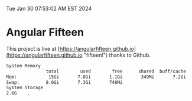Tue Jan 30 07:53:02 AM EST 2024

# Angular Fifteen


This project is live at [https://angularfifteen.github.io](https://angularfifteen.github.io "fifteen!") thanks to Github.

```bash
System Memory
               total        used        free      shared  buff/cache   available
Mem:            15Gi       7.8Gi       1.1Gi       349Mi       7.2Gi       7.5Gi
Swap:          8.0Gi       7.3Gi       748Mi
System Storage
2.6G	.
```
